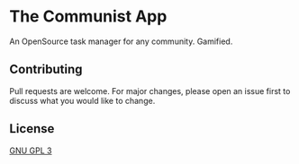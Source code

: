 # The Communist App

An OpenSource task manager for any community. Gamified.

## Contributing

Pull requests are welcome. For major changes, please open an issue first
to discuss what you would like to change.

## License

[GNU GPL 3](https://www.gnu.org/licenses/gpl-3.0.html)